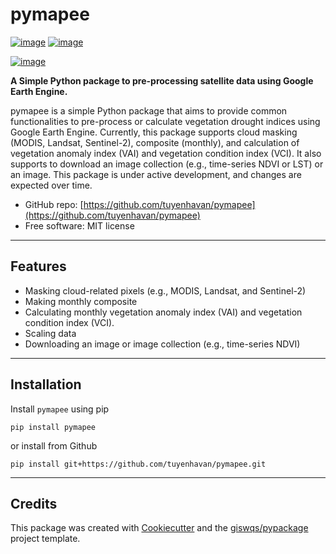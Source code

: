 # pymapee


[![image](https://img.shields.io/pypi/v/pymapee.svg)](https://pypi.python.org/pypi/pymapee)
[![image](https://img.shields.io/conda/vn/conda-forge/pymapee.svg)](https://anaconda.org/conda-forge/pymapee)

[![image](https://pyup.io/repos/github/tuyenhavan/pymapee/shield.svg)](https://pyup.io/repos/github/tuyenhavan/pymapee)


**A Simple Python package to pre-processing satellite data using Google Earth Engine.**

pymapee is a simple Python package that aims to provide common functionalities to pre-process or calculate vegetation drought indices using Google Earth Engine. Currently, this package supports cloud masking (MODIS, Landsat, Sentinel-2), composite (monthly), and calculation of vegetation anomaly index (VAI) and vegetation condition index (VCI). It also supports to download an image collection (e.g., time-series NDVI or LST) or an image. This package is under active development, and changes are expected over time.

-  GitHub repo: [https://github.com/tuyenhavan/pymapee](https://github.com/tuyenhavan/pymapee)
-   Free software: MIT license
---
## Features

-   Masking cloud-related pixels (e.g., MODIS, Landsat, and Sentinel-2)
-   Making monthly composite
-   Calculating monthly vegetation anomaly index (VAI) and vegetation condition index (VCI).
-   Scaling data
-   Downloading an image or image collection (e.g., time-series NDVI)
---
## Installation
Install `pymapee` using pip 

`pip install pymapee`

or install from Github

`pip install git+https://github.com/tuyenhavan/pymapee.git`

---
## Credits

This package was created with [Cookiecutter](https://github.com/cookiecutter/cookiecutter) and the [giswqs/pypackage](https://github.com/giswqs/pypackage) project template.
